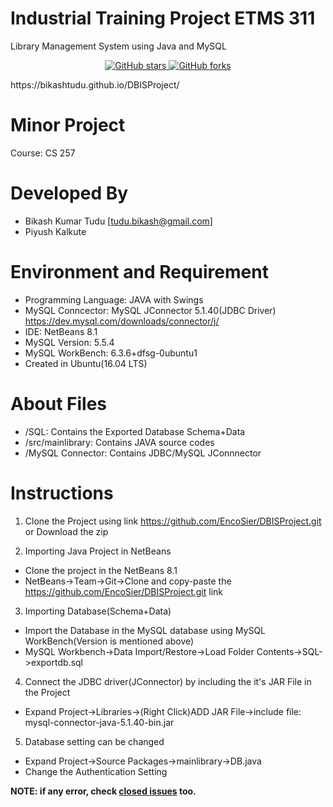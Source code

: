 # Industrial Training Project ETMS 311
Library Management System using Java and MySQL
<p align="center">
  <a href="https://github.com/bikashtudu/DBISProject/stargazers">
    <img alt="GitHub stars" src="https://img.shields.io/github/stars/bikashtudu/DBISProject.svg">
  </a>
  <a href="https://github.com/bikashtudu/DBISProject/network">
    <img alt="GitHub forks" src="https://img.shields.io/github/forks/bikashtudu/DBISProject.svg">
  </a>
</p>
 https://bikashtudu.github.io/DBISProject/

# Minor Project
Course: CS 257

# Developed By
- Bikash Kumar Tudu [tudu.bikash@gmail.com]
- Piyush Kalkute

# Environment and Requirement
- Programming Language: JAVA with  Swings
- MySQL Conncector: MySQL JConnector 5.1.40(JDBC Driver)
  https://dev.mysql.com/downloads/connector/j/
- IDE: NetBeans 8.1
- MySQL Version: 5.5.4
- MySQL WorkBench: 6.3.6+dfsg-0ubuntu1
- Created in Ubuntu(16.04 LTS)

# About Files
-  /SQL: Contains the Exported Database Schema+Data
- /src/mainlibrary: Contains JAVA source codes
- /MySQL Connector: Contains JDBC/MySQL JConnnector

# Instructions
1) Clone the Project using link https://github.com/EncoSier/DBISProject.git or Download the zip

2) Importing Java Project in NetBeans
- Clone the project in the NetBeans 8.1
- NetBeans->Team->Git->Clone and copy-paste the https://github.com/EncoSier/DBISProject.git link

3) Importing Database(Schema+Data)
- Import the Database in the MySQL database using MySQL WorkBench(Version is mentioned above)
- MySQL Workbench->Data Import/Restore->Load Folder Contents->SQL->exportdb.sql

4) Connect the JDBC driver(JConnector) by including the it's JAR File in the Project
- Expand Project->Libraries->(Right Click)ADD JAR File->include file: mysql-connector-java-5.1.40-bin.jar

5) Database setting can be changed
- Expand Project->Source Packages->mainlibrary->DB.java
- Change the Authentication Setting

**NOTE: if any error, check [closed issues](https://github.com/bikashtudu/DBISProject/issues?q=is%3Aissue+is%3Aclosed) too.**
